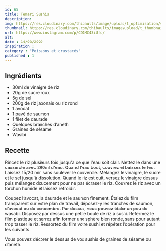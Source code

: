 ```yaml
---
id: 65
title: Temari Sushis
description: 
img: https://res.cloudinary.com/thibaults/image/upload/t_optimisation/v1600509165/Recipes/20200814_temari_sushi.jpg
thumbnail: https://res.cloudinary.com/thibaults/image/upload/t_thumbnail_josie/v1600509165/Recipes/20200814_temari_sushi.jpg
url: https://www.instagram.com/p/CD4MC43iUfc/
alt: 
date : 14/08/2020
inspiration :
category : "Poissons et crustacés"
published : 1
---
```


## Ingrédients
 - 30ml de vinaigre de riz
 - 20g de sucre roux
 - 5g de sel
 - 200g de riz japonais ou riz rond
 - 1 avocat
 - 1 pavé de saumon
 - 1 filet de daurade
 - Quelques branches d’aneth
 - Graines de sésame
 - Wasibi

## Recette
Rincez le riz plusieurs fois jusqu'à ce que l'eau soit clair. Mettez le dans une casserole avec 260ml d'eau. Quand l'eau bout, couvrez et baissez le feu. Laissez 15/20 min sans soulever le couvercle. Mélangez le vinaigre, le sucre et le sel jusqu'à dissolution. Quand le riz est cuit, versez le vinaigre dessus puis mélangez doucement pour ne pas écraser le riz. Couvrez le riz avec un torchon humide et laissez refroidir.

Coupez l’avocat, la daurade et le saumon finement. Étalez du film transparent sur votre plan de travail, déposez-y les tranches de saumon, d’avocat ou de concombre. Par dessus, vous pouvez étaler un peu de wasabi. Disposez par dessus une petite boule de riz à sushi. Refermez le film plastique et serrez afin former une sphère bien ronde, sans pour autant trop tasser le riz. Ressortez du film votre sushi et répétez l'opération pour les suivants.

Vous pouvez décorer le dessus de vos sushis de graines de sésame ou d’aneth.